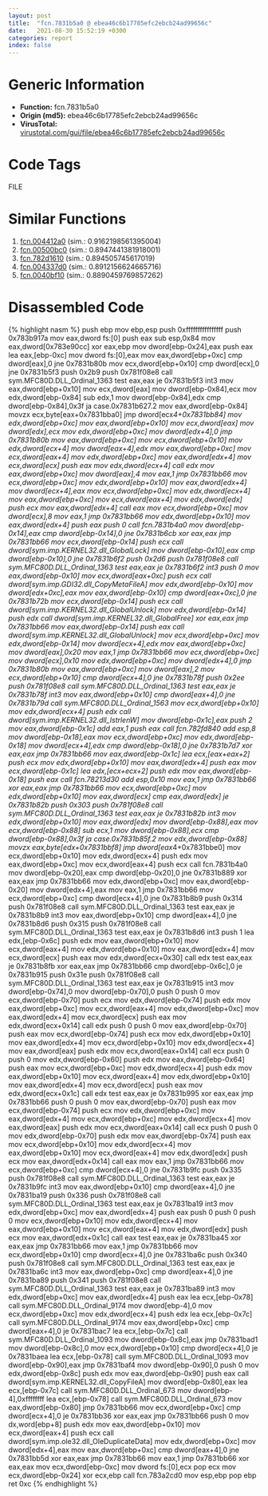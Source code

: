 ```yaml
---
layout: post
title:  "fcn.7831b5a0 @ ebea46c6b17785efc2ebcb24ad99656c"
date:   2021-08-30 15:52:19 +0300
categories: report
index: false
---
```


# Generic Information
- **Function:** fcn.7831b5a0
- **Origin (md5):** ebea46c6b17785efc2ebcb24ad99656c
- **VirusTotal:** [virustotal.com/gui/file/ebea46c6b17785efc2ebcb24ad99656c][virustotal_ref]

# Code Tags
<span class="tag" id="FILE">FILE</span>


# Similar Functions

1. [fcn.004412a0][similar_1_ref] (sim.: 0.9162198561395004)
2. [fcn.00500bc0][similar_2_ref] (sim.: 0.8947441381918001)
3. [fcn.782d1610][similar_3_ref] (sim.: 0.894505745617019)
4. [fcn.004337d0][similar_4_ref] (sim.: 0.8912156624665716)
5. [fcn.0040bf10][similar_5_ref] (sim.: 0.8890459769857262)


# Disassembled Code

{% highlight nasm %}
push ebp
mov ebp,esp
push 0xffffffffffffffff
push 0x783b917a
mov eax,dword fs:[0]
push eax
sub esp,0x84
mov eax,dword[0x783e90cc]
xor eax,ebp
mov dword[ebp-0x24],eax
push eax
lea eax,[ebp-0xc]
mov dword fs:[0],eax
mov eax,dword[ebp+0xc]
cmp dword[eax],0
jne 0x7831b80b
mov ecx,dword[ebp+0x10]
cmp dword[ecx],0
jne 0x7831b5f3
push 0x2b9
push 0x781f08e8
call sym.MFC80D.DLL_Ordinal_1363
test eax,eax
je 0x7831b5f3
int3
mov eax,dword[ebp+0x10]
mov ecx,dword[eax]
mov dword[ebp-0x84],ecx
mov edx,dword[ebp-0x84]
sub edx,1
mov dword[ebp-0x84],edx
cmp dword[ebp-0x84],0x3f
ja case.0x7831b627.2
mov eax,dword[ebp-0x84]
movzx ecx,byte[eax+0x7831bba0]
jmp dword[ecx*4+0x7831bb84]
mov edx,dword[ebp+0xc]
mov eax,dword[ebp+0x10]
mov ecx,dword[eax]
mov dword[edx],ecx
mov edx,dword[ebp+0xc]
mov dword[edx+4],0
jmp 0x7831b80b
mov eax,dword[ebp+0xc]
mov ecx,dword[ebp+0x10]
mov edx,dword[ecx+4]
mov dword[eax+4],edx
mov eax,dword[ebp+0xc]
mov ecx,dword[eax+4]
mov edx,dword[ebp+0xc]
mov eax,dword[edx+4]
mov ecx,dword[ecx]
push eax
mov edx,dword[ecx+4]
call edx
mov eax,dword[ebp+0xc]
mov dword[eax],4
mov eax,1
jmp 0x7831bb66
mov ecx,dword[ebp+0xc]
mov edx,dword[ebp+0x10]
mov eax,dword[edx+4]
mov dword[ecx+4],eax
mov ecx,dword[ebp+0xc]
mov edx,dword[ecx+4]
mov eax,dword[ebp+0xc]
mov ecx,dword[eax+4]
mov edx,dword[edx]
push ecx
mov eax,dword[edx+4]
call eax
mov ecx,dword[ebp+0xc]
mov dword[ecx],8
mov eax,1
jmp 0x7831bb66
mov edx,dword[ebp+0x10]
mov eax,dword[edx+4]
push eax
push 0
call fcn.7831b4a0
mov dword[ebp-0x14],eax
cmp dword[ebp-0x14],0
jne 0x7831b6cb
xor eax,eax
jmp 0x7831bb66
mov ecx,dword[ebp-0x14]
push ecx
call dword[sym.imp.KERNEL32.dll_GlobalLock]
mov dword[ebp-0x10],eax
cmp dword[ebp-0x10],0
jne 0x7831b6f2
push 0x2d6
push 0x781f08e8
call sym.MFC80D.DLL_Ordinal_1363
test eax,eax
je 0x7831b6f2
int3
push 0
mov eax,dword[ebp-0x10]
mov ecx,dword[eax+0xc]
push ecx
call dword[sym.imp.GDI32.dll_CopyMetaFileA]
mov edx,dword[ebp-0x10]
mov dword[edx+0xc],eax
mov eax,dword[ebp-0x10]
cmp dword[eax+0xc],0
jne 0x7831b72b
mov ecx,dword[ebp-0x14]
push ecx
call dword[sym.imp.KERNEL32.dll_GlobalUnlock]
mov edx,dword[ebp-0x14]
push edx
call dword[sym.imp.KERNEL32.dll_GlobalFree]
xor eax,eax
jmp 0x7831bb66
mov eax,dword[ebp-0x14]
push eax
call dword[sym.imp.KERNEL32.dll_GlobalUnlock]
mov ecx,dword[ebp+0xc]
mov edx,dword[ebp-0x14]
mov dword[ecx+4],edx
mov eax,dword[ebp+0xc]
mov dword[eax],0x20
mov eax,1
jmp 0x7831bb66
mov ecx,dword[ebp+0xc]
mov dword[ecx],0x10
mov edx,dword[ebp+0xc]
mov dword[edx+4],0
jmp 0x7831b80b
mov eax,dword[ebp+0xc]
mov dword[eax],2
mov ecx,dword[ebp+0x10]
cmp dword[ecx+4],0
jne 0x7831b78f
push 0x2ee
push 0x781f08e8
call sym.MFC80D.DLL_Ordinal_1363
test eax,eax
je 0x7831b78f
int3
mov eax,dword[ebp+0x10]
cmp dword[eax+4],0
jne 0x7831b79d
call sym.MFC80D.DLL_Ordinal_1563
mov ecx,dword[ebp+0x10]
mov edx,dword[ecx+4]
push edx
call dword[sym.imp.KERNEL32.dll_lstrlenW]
mov dword[ebp-0x1c],eax
push 2
mov eax,dword[ebp-0x1c]
add eax,1
push eax
call fcn.782fd840
add esp,8
mov dword[ebp-0x18],eax
mov ecx,dword[ebp+0xc]
mov edx,dword[ebp-0x18]
mov dword[ecx+4],edx
cmp dword[ebp-0x18],0
jne 0x7831b7d7
xor eax,eax
jmp 0x7831bb66
mov eax,dword[ebp-0x1c]
lea ecx,[eax+eax+2]
push ecx
mov edx,dword[ebp+0x10]
mov eax,dword[edx+4]
push eax
mov ecx,dword[ebp-0x1c]
lea edx,[ecx+ecx+2]
push edx
mov eax,dword[ebp-0x18]
push eax
call fcn.78213d30
add esp,0x10
mov eax,1
jmp 0x7831bb66
xor eax,eax
jmp 0x7831bb66
mov ecx,dword[ebp+0xc]
mov edx,dword[ebp+0x10]
mov eax,dword[ecx]
cmp eax,dword[edx]
je 0x7831b82b
push 0x303
push 0x781f08e8
call sym.MFC80D.DLL_Ordinal_1363
test eax,eax
je 0x7831b82b
int3
mov edx,dword[ebp+0x10]
mov eax,dword[edx]
mov dword[ebp-0x88],eax
mov ecx,dword[ebp-0x88]
sub ecx,1
mov dword[ebp-0x88],ecx
cmp dword[ebp-0x88],0x3f
ja case.0x7831b85f.2
mov edx,dword[ebp-0x88]
movzx eax,byte[edx+0x7831bbf8]
jmp dword[eax*4+0x7831bbe0]
mov ecx,dword[ebp+0x10]
mov edx,dword[ecx+4]
push edx
mov eax,dword[ebp+0xc]
mov ecx,dword[eax+4]
push ecx
call fcn.7831b4a0
mov dword[ebp-0x20],eax
cmp dword[ebp-0x20],0
jne 0x7831b889
xor eax,eax
jmp 0x7831bb66
mov edx,dword[ebp+0xc]
mov eax,dword[ebp-0x20]
mov dword[edx+4],eax
mov eax,1
jmp 0x7831bb66
mov ecx,dword[ebp+0xc]
cmp dword[ecx+4],0
jne 0x7831b8b9
push 0x314
push 0x781f08e8
call sym.MFC80D.DLL_Ordinal_1363
test eax,eax
je 0x7831b8b9
int3
mov eax,dword[ebp+0x10]
cmp dword[eax+4],0
jne 0x7831b8d6
push 0x315
push 0x781f08e8
call sym.MFC80D.DLL_Ordinal_1363
test eax,eax
je 0x7831b8d6
int3
push 1
lea edx,[ebp-0x6c]
push edx
mov eax,dword[ebp+0x10]
mov ecx,dword[eax+4]
mov edx,dword[ebp+0x10]
mov eax,dword[edx+4]
mov ecx,dword[ecx]
push eax
mov edx,dword[ecx+0x30]
call edx
test eax,eax
je 0x7831b8fb
xor eax,eax
jmp 0x7831bb66
cmp dword[ebp-0x6c],0
je 0x7831b915
push 0x31e
push 0x781f08e8
call sym.MFC80D.DLL_Ordinal_1363
test eax,eax
je 0x7831b915
int3
mov dword[ebp-0x74],0
mov dword[ebp-0x70],0
push 0
push 0
mov ecx,dword[ebp-0x70]
push ecx
mov edx,dword[ebp-0x74]
push edx
mov eax,dword[ebp+0xc]
mov ecx,dword[eax+4]
mov edx,dword[ebp+0xc]
mov eax,dword[edx+4]
mov ecx,dword[ecx]
push eax
mov edx,dword[ecx+0x14]
call edx
push 0
push 0
mov eax,dword[ebp-0x70]
push eax
mov ecx,dword[ebp-0x74]
push ecx
mov edx,dword[ebp+0x10]
mov eax,dword[edx+4]
mov ecx,dword[ebp+0x10]
mov edx,dword[ecx+4]
mov eax,dword[eax]
push edx
mov ecx,dword[eax+0x14]
call ecx
push 0
push 0
mov edx,dword[ebp-0x60]
push edx
mov eax,dword[ebp-0x64]
push eax
mov ecx,dword[ebp+0xc]
mov edx,dword[ecx+4]
push edx
mov eax,dword[ebp+0x10]
mov ecx,dword[eax+4]
mov edx,dword[ebp+0x10]
mov eax,dword[edx+4]
mov ecx,dword[ecx]
push eax
mov edx,dword[ecx+0x1c]
call edx
test eax,eax
je 0x7831b995
xor eax,eax
jmp 0x7831bb66
push 0
push 0
mov eax,dword[ebp-0x70]
push eax
mov ecx,dword[ebp-0x74]
push ecx
mov edx,dword[ebp+0xc]
mov eax,dword[edx+4]
mov ecx,dword[ebp+0xc]
mov edx,dword[ecx+4]
mov eax,dword[eax]
push edx
mov ecx,dword[eax+0x14]
call ecx
push 0
push 0
mov edx,dword[ebp-0x70]
push edx
mov eax,dword[ebp-0x74]
push eax
mov ecx,dword[ebp+0x10]
mov edx,dword[ecx+4]
mov eax,dword[ebp+0x10]
mov ecx,dword[eax+4]
mov edx,dword[edx]
push ecx
mov eax,dword[edx+0x14]
call eax
mov eax,1
jmp 0x7831bb66
mov ecx,dword[ebp+0xc]
cmp dword[ecx+4],0
jne 0x7831b9fc
push 0x335
push 0x781f08e8
call sym.MFC80D.DLL_Ordinal_1363
test eax,eax
je 0x7831b9fc
int3
mov eax,dword[ebp+0x10]
cmp dword[eax+4],0
jne 0x7831ba19
push 0x336
push 0x781f08e8
call sym.MFC80D.DLL_Ordinal_1363
test eax,eax
je 0x7831ba19
int3
mov edx,dword[ebp+0xc]
mov eax,dword[edx+4]
push eax
push 0
push 0
push 0
mov ecx,dword[ebp+0x10]
mov edx,dword[ecx+4]
mov eax,dword[ebp+0x10]
mov ecx,dword[eax+4]
mov edx,dword[edx]
push ecx
mov eax,dword[edx+0x1c]
call eax
test eax,eax
je 0x7831ba45
xor eax,eax
jmp 0x7831bb66
mov eax,1
jmp 0x7831bb66
mov ecx,dword[ebp+0x10]
cmp dword[ecx+4],0
jne 0x7831ba6c
push 0x340
push 0x781f08e8
call sym.MFC80D.DLL_Ordinal_1363
test eax,eax
je 0x7831ba6c
int3
mov eax,dword[ebp+0xc]
cmp dword[eax+4],0
jne 0x7831ba89
push 0x341
push 0x781f08e8
call sym.MFC80D.DLL_Ordinal_1363
test eax,eax
je 0x7831ba89
int3
mov edx,dword[ebp+0xc]
mov eax,dword[edx+4]
push eax
lea ecx,[ebp-0x78]
call sym.MFC80D.DLL_Ordinal_9174
mov dword[ebp-4],0
mov ecx,dword[ebp+0xc]
mov edx,dword[ecx+4]
push edx
lea ecx,[ebp-0x7c]
call sym.MFC80D.DLL_Ordinal_9174
mov eax,dword[ebp+0xc]
cmp dword[eax+4],0
je 0x7831bac7
lea ecx,[ebp-0x7c]
call sym.MFC80D.DLL_Ordinal_1093
mov dword[ebp-0x8c],eax
jmp 0x7831bad1
mov dword[ebp-0x8c],0
mov ecx,dword[ebp+0x10]
cmp dword[ecx+4],0
je 0x7831baea
lea ecx,[ebp-0x78]
call sym.MFC80D.DLL_Ordinal_1093
mov dword[ebp-0x90],eax
jmp 0x7831baf4
mov dword[ebp-0x90],0
push 0
mov edx,dword[ebp-0x8c]
push edx
mov eax,dword[ebp-0x90]
push eax
call dword[sym.imp.KERNEL32.dll_CopyFileA]
mov dword[ebp-0x80],eax
lea ecx,[ebp-0x7c]
call sym.MFC80D.DLL_Ordinal_673
mov dword[ebp-4],0xffffffff
lea ecx,[ebp-0x78]
call sym.MFC80D.DLL_Ordinal_673
mov eax,dword[ebp-0x80]
jmp 0x7831bb66
mov ecx,dword[ebp+0xc]
cmp dword[ecx+4],0
je 0x7831bb36
xor eax,eax
jmp 0x7831bb66
push 0
mov dx,word[ebp+8]
push edx
mov eax,dword[ebp+0x10]
mov ecx,dword[eax+4]
push ecx
call dword[sym.imp.ole32.dll_OleDuplicateData]
mov edx,dword[ebp+0xc]
mov dword[edx+4],eax
mov eax,dword[ebp+0xc]
cmp dword[eax+4],0
jne 0x7831bb5d
xor eax,eax
jmp 0x7831bb66
mov eax,1
jmp 0x7831bb66
xor eax,eax
mov ecx,dword[ebp-0xc]
mov dword fs:[0],ecx
pop ecx
mov ecx,dword[ebp-0x24]
xor ecx,ebp
call fcn.783a2cd0
mov esp,ebp
pop ebp
ret 0xc
{% endhighlight %}


[similar_1_ref]: /report/fcn.004412a0@c60344b51fa39a329b92557d24ff7670
[similar_2_ref]: /report/fcn.00500bc0@c60344b51fa39a329b92557d24ff7670
[similar_3_ref]: /report/fcn.782d1610@ebea46c6b17785efc2ebcb24ad99656c
[similar_4_ref]: /report/fcn.004337d0@279a61b1e76da49531f1f16fd1102a2d
[similar_5_ref]: /report/fcn.0040bf10@ed513abc569bc29389208199ec389a34
[virustotal_ref]: https://www.virustotal.com/gui/file/ebea46c6b17785efc2ebcb24ad99656c